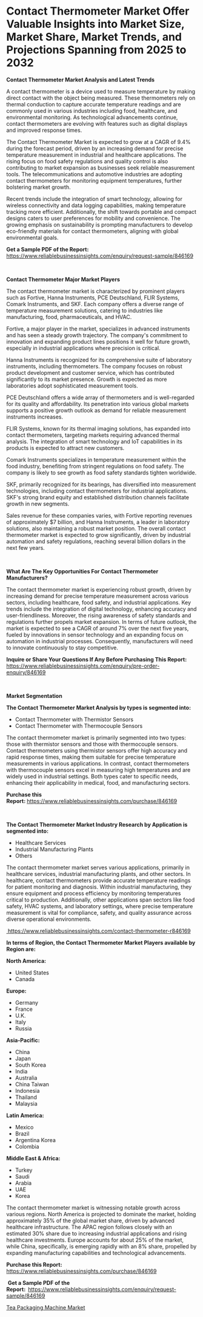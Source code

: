 <p><h1>Contact Thermometer Market Offer Valuable Insights into Market Size, Market Share, Market Trends, and Projections Spanning from 2025 to 2032</h1></p><p><strong>Contact Thermometer Market Analysis and Latest Trends</strong></p>
<p><p>A contact thermometer is a device used to measure temperature by making direct contact with the object being measured. These thermometers rely on thermal conduction to capture accurate temperature readings and are commonly used in various industries including food, healthcare, and environmental monitoring. As technological advancements continue, contact thermometers are evolving with features such as digital displays and improved response times.</p><p>The Contact Thermometer Market is expected to grow at a CAGR of 9.4% during the forecast period, driven by an increasing demand for precise temperature measurement in industrial and healthcare applications. The rising focus on food safety regulations and quality control is also contributing to market expansion as businesses seek reliable measurement tools. The telecommunications and automotive industries are adopting contact thermometers for monitoring equipment temperatures, further bolstering market growth.</p><p>Recent trends include the integration of smart technology, allowing for wireless connectivity and data logging capabilities, making temperature tracking more efficient. Additionally, the shift towards portable and compact designs caters to user preferences for mobility and convenience. The growing emphasis on sustainability is prompting manufacturers to develop eco-friendly materials for contact thermometers, aligning with global environmental goals.</p></p>
<p><strong>Get a Sample PDF of the Report:&nbsp;</strong> <a href="https://www.reliablebusinessinsights.com/enquiry/request-sample/846169?utm_campaign=2413&utm_medium=2&utm_source=Github&utm_content=ia&utm_term=20022025&utm_id=contact-thermometer">https://www.reliablebusinessinsights.com/enquiry/request-sample/846169</a></p>
<p>&nbsp;</p>
<p><strong>Contact Thermometer Major Market Players</strong></p>
<p><p>The contact thermometer market is characterized by prominent players such as Fortive, Hanna Instruments, PCE Deutschland, FLIR Systems, Comark Instruments, and SKF. Each company offers a diverse range of temperature measurement solutions, catering to industries like manufacturing, food, pharmaceuticals, and HVAC.</p><p>Fortive, a major player in the market, specializes in advanced instruments and has seen a steady growth trajectory. The company's commitment to innovation and expanding product lines positions it well for future growth, especially in industrial applications where precision is critical.</p><p>Hanna Instruments is recognized for its comprehensive suite of laboratory instruments, including thermometers. The company focuses on robust product development and customer service, which has contributed significantly to its market presence. Growth is expected as more laboratories adopt sophisticated measurement tools.</p><p>PCE Deutschland offers a wide array of thermometers and is well-regarded for its quality and affordability. Its penetration into various global markets supports a positive growth outlook as demand for reliable measurement instruments increases.</p><p>FLIR Systems, known for its thermal imaging solutions, has expanded into contact thermometers, targeting markets requiring advanced thermal analysis. The integration of smart technology and IoT capabilities in its products is expected to attract new customers.</p><p>Comark Instruments specializes in temperature measurement within the food industry, benefiting from stringent regulations on food safety. The company is likely to see growth as food safety standards tighten worldwide.</p><p>SKF, primarily recognized for its bearings, has diversified into measurement technologies, including contact thermometers for industrial applications. SKF's strong brand equity and established distribution channels facilitate growth in new segments.</p><p>Sales revenue for these companies varies, with Fortive reporting revenues of approximately $7 billion, and Hanna Instruments, a leader in laboratory solutions, also maintaining a robust market position. The overall contact thermometer market is expected to grow significantly, driven by industrial automation and safety regulations, reaching several billion dollars in the next few years.</p></p>
<p>&nbsp;</p>
<p><strong>What Are The Key Opportunities For Contact Thermometer Manufacturers?</strong></p>
<p><p>The contact thermometer market is experiencing robust growth, driven by increasing demand for precise temperature measurement across various sectors, including healthcare, food safety, and industrial applications. Key trends include the integration of digital technology, enhancing accuracy and user-friendliness. Moreover, the rising awareness of safety standards and regulations further propels market expansion. In terms of future outlook, the market is expected to see a CAGR of around 7% over the next five years, fueled by innovations in sensor technology and an expanding focus on automation in industrial processes. Consequently, manufacturers will need to innovate continuously to stay competitive.</p></p>
<p><strong>Inquire or Share Your Questions If Any Before Purchasing This Report:</strong> <a href="https://www.reliablebusinessinsights.com/enquiry/pre-order-enquiry/846169?utm_campaign=2413&utm_medium=2&utm_source=Github&utm_content=ia&utm_term=20022025&utm_id=contact-thermometer">https://www.reliablebusinessinsights.com/enquiry/pre-order-enquiry/846169</a></p>
<p>&nbsp;</p>
<p><strong>Market Segmentation</strong></p>
<p><strong>The Contact Thermometer Market Analysis by types is segmented into:</strong></p>
<p><ul><li>Contact Thermometer with Thermistor Sensors</li><li>Contact Thermometer with Thermocouple Sensors</li></ul></p>
<p><p>The contact thermometer market is primarily segmented into two types: those with thermistor sensors and those with thermocouple sensors. Contact thermometers using thermistor sensors offer high accuracy and rapid response times, making them suitable for precise temperature measurements in various applications. In contrast, contact thermometers with thermocouple sensors excel in measuring high temperatures and are widely used in industrial settings. Both types cater to specific needs, enhancing their applicability in medical, food, and manufacturing sectors.</p></p>
<p><strong>Purchase this Report:&nbsp;</strong><a href="https://www.reliablebusinessinsights.com/purchase/846169?utm_campaign=2413&utm_medium=2&utm_source=Github&utm_content=ia&utm_term=20022025&utm_id=contact-thermometer">https://www.reliablebusinessinsights.com/purchase/846169</a></p>
<p>&nbsp;</p>
<p><strong>The Contact Thermometer Market Industry Research by Application is segmented into:</strong></p>
<p><ul><li>Healthcare Services</li><li>Industrial Manufacturing Plants</li><li>Others</li></ul></p>
<p><p>The contact thermometer market serves various applications, primarily in healthcare services, industrial manufacturing plants, and other sectors. In healthcare, contact thermometers provide accurate temperature readings for patient monitoring and diagnosis. Within industrial manufacturing, they ensure equipment and process efficiency by monitoring temperatures critical to production. Additionally, other applications span sectors like food safety, HVAC systems, and laboratory settings, where precise temperature measurement is vital for compliance, safety, and quality assurance across diverse operational environments.</p></p>
<p><a href="https://www.reliablebusinessinsights.com/contact-thermometer-r846169?utm_campaign=2413&utm_medium=2&utm_source=Github&utm_content=ia&utm_term=20022025&utm_id=contact-thermometer">&nbsp;https://www.reliablebusinessinsights.com/contact-thermometer-r846169</a></p>
<p><strong>In terms of Region, the Contact Thermometer Market Players available by Region are:</strong></p>
<p>
    <p> <strong> North America: </strong>
        <ul>
            <li>United States</li>
            <li>Canada</li>
        </ul>
        </p> 
    <p> <strong> Europe: </strong>
        <ul>
            <li>Germany</li>
            <li>France</li>
            <li>U.K.</li>
            <li>Italy</li>
            <li>Russia</li>
        </ul>
        </p> 
    <p> <strong> Asia-Pacific: </strong>
        <ul>
            <li>China</li>
            <li>Japan</li>
            <li>South Korea</li>
            <li>India</li>
            <li>Australia</li>
            <li>China Taiwan</li>
            <li>Indonesia</li>
            <li>Thailand</li>
            <li>Malaysia</li>
        </ul>
        </p> 
    <p> <strong> Latin America: </strong>
        <ul>
            <li>Mexico</li>
            <li>Brazil</li>
            <li>Argentina Korea</li>
            <li>Colombia</li>
        </ul>
        </p> 
    <p> <strong> Middle East & Africa: </strong>
        <ul>
            <li>Turkey</li>
            <li>Saudi</li>
            <li>Arabia</li>
            <li>UAE</li>
            <li>Korea</li>
        </ul>
    </p>
    </p>
<p><p>The contact thermometer market is witnessing notable growth across various regions. North America is projected to dominate the market, holding approximately 35% of the global market share, driven by advanced healthcare infrastructure. The APAC region follows closely with an estimated 30% share due to increasing industrial applications and rising healthcare investments. Europe accounts for about 25% of the market, while China, specifically, is emerging rapidly with an 8% share, propelled by expanding manufacturing capabilities and technological advancements.</p></p>
<p><strong>Purchase this Report: </strong><a href="https://www.reliablebusinessinsights.com/purchase/846169?utm_campaign=2413&utm_medium=2&utm_source=Github&utm_content=ia&utm_term=20022025&utm_id=contact-thermometer">https://www.reliablebusinessinsights.com/purchase/846169</a></p>
<p>&nbsp;<strong>Get a Sample PDF of the Report:&nbsp;&nbsp;</strong><a href="https://www.reliablebusinessinsights.com/enquiry/request-sample/846169?utm_campaign=2413&utm_medium=2&utm_source=Github&utm_content=ia&utm_term=20022025&utm_id=contact-thermometer">https://www.reliablebusinessinsights.com/enquiry/request-sample/846169</a></p>
<p><strong></strong></p>
<p><p><a href="https://github.com/hartsockdonnette82/Market-Research-Report-List-1/blob/main/tea-packaging-machine-market.md?utm_campaign=2413&utm_medium=2&utm_source=Github&utm_content=ia&utm_term=20022025&utm_id=contact-thermometer">Tea Packaging Machine Market</a></p></p>